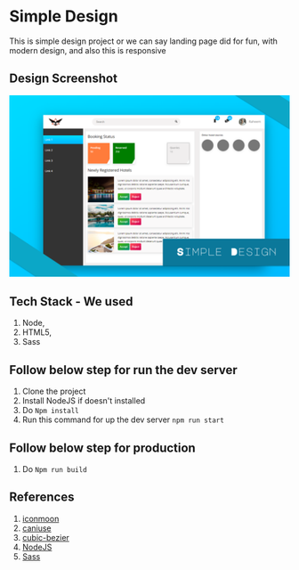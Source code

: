 # Simple Design

This is simple design project or we can say landing page did for fun, with modern design, and also this is responsive

## Design Screenshot
![Simple design](simple-design.png)

## Tech Stack - We used
1. Node, 
2. HTML5, 
3. Sass


## Follow below step for run the dev server
1. Clone the project
2. Install NodeJS if doesn't installed
3. Do `Npm install`
4. Run this command for up the dev server `npm run start`

## Follow below step for production
1. Do `Npm run build` 

## References
1. [iconmoon](https://icomoon.io/)
2. [caniuse](https://caniuse.com/)
3. [cubic-bezier](https://cubic-bezier.com/#.17,.67,.83,.67)
4. [NodeJS](https://nodejs.org/en/)
5. [Sass](https://sass-lang.com/)
